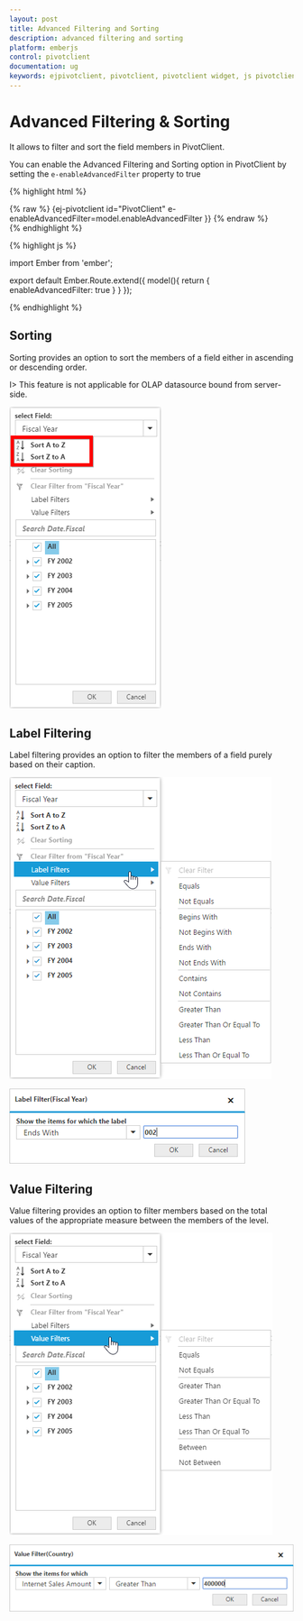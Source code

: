 ```yaml
---
layout: post
title: Advanced Filtering and Sorting
description: advanced filtering and sorting
platform: emberjs
control: pivotclient
documentation: ug
keywords: ejpivotclient, pivotclient, pivotclient widget, js pivotclient 
---
```


# Advanced Filtering & Sorting

It allows to filter and sort the field members in PivotClient.

You can enable the Advanced Filtering and Sorting option in PivotClient by setting the `e-enableAdvancedFilter` property to true

{% highlight html %}
	<div class="e-control">
	{% raw %}
	{ej-pivotclient id="PivotClient" e-enableAdvancedFilter=model.enableAdvancedFilter }}
	{% endraw %}
	</div>
{% endhighlight %}

{% highlight js %}

import Ember from 'ember';

export default Ember.Route.extend({
   model(){
    return {
                enableAdvancedFilter: true
        }
    }
});

{% endhighlight %}

## Sorting

Sorting provides an option to sort the members of a field either in ascending or descending order. 

I> This feature is not applicable for OLAP datasource bound from server-side. 

![](AdvanceFiltering_images/sorting.png)

## Label Filtering

Label filtering provides an option to filter the members of a field purely based on their caption. 

![](AdvanceFiltering_images/filtering.png)

![](AdvanceFiltering_images/filtering_dialog.png)


## Value Filtering

Value filtering provides an option to filter members based on the total values of the appropriate measure between the members of the level. 

![](AdvanceFiltering_images/valuefilter.png)

![](AdvanceFiltering_images/valuefilter_dialog.png)
